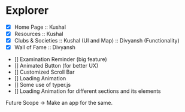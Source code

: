# Explorer

- [x] Home Page :: Kushal
- [x] Resources :: Kushal
- [x] Clubs & Societies :: Kushal (UI and Map) :: Divyansh (Functionality)
- [x] Wall of Fame :: Divyansh
- [] Examination Reminder (big feature)
- [] Animated Button (for better UX)
- [] Customized Scroll Bar
- [] Loading Animation
- [] Some use of typer.js
- [] Loading Animation for different sections and its elements


Future Scope -> Make an app for the same.
